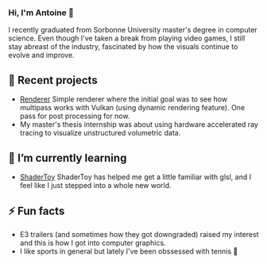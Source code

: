### Hi, I'm Antoine 👋
I recently graduated from Sorbonne University master's degree in computer science. 
Even though I've taken a break from playing video games, I still stay abreast of the industry, fascinated by how the visuals continue to evolve and improve.


## 🔭 Recent projects

- [Renderer](https://github.com/antoinethomaspro/Simple-Renderer) Simple renderer where the initial goal was to see how multipass works with Vulkan (using dynamic rendering feature). One pass for post processing for now.
- My master's thesis internship was about using hardware accelerated ray tracing to visualize unstructured volumetric data.  


## 🌱 I’m currently learning

- [ShaderToy](https://www.shadertoy.com) ShaderToy has helped me get a little familiar with glsl, and I feel like I just stepped into a whole new world.

## ⚡ Fun facts

- E3 trailers (and sometimes how they got downgraded) raised my interest and this is how I got into computer graphics. 
- I like sports in general but lately I've been obssessed with tennis 🎾
  

<!--
**antoinethomaspro/antoinethomaspro** is a ✨ _special_ ✨ repository because its `README.md` (this file) appears on your GitHub profile.

Here are some ideas to get you started:

- 🔭 I’m currently working on ...
- 🌱 I’m currently learning ...
- 👯 I’m looking to collaborate on ...
- 🤔 I’m looking for help with ...
- 💬 Ask me about ...
- 📫 How to reach me: ...
- 😄 Pronouns: ...
- ⚡ Fun fact: ...
-->


